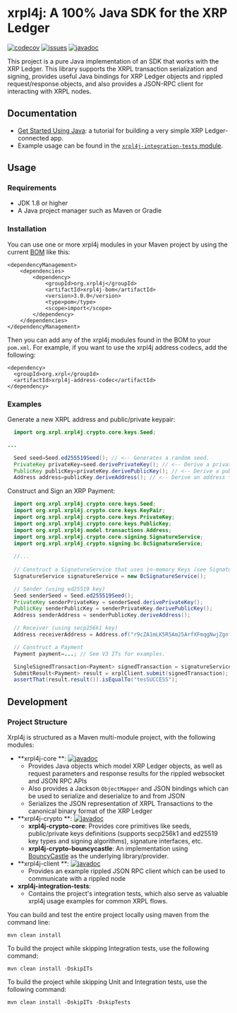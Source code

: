 # xrpl4j: A 100% Java SDK for the XRP Ledger

[![codecov][codecov-image]][codecov-url]
[![issues][github-issues-image]][github-issues-url]
[![javadoc](https://javadoc.io/badge2/org.xrpl/xrpl4j-parent/javadoc.svg?color=blue)](https://javadoc.io/doc/org.xrpl/xrpl4j-parent)

This project is a pure Java implementation of an SDK that works with the XRP Ledger. This library supports the XRPL
transaction serialization and signing, provides useful Java bindings for XRP Ledger objects and rippled request/response
objects,
and also provides a JSON-RPC client for interacting with XRPL nodes.

## Documentation

- [Get Started Using Java](https://xrpl.org/get-started-using-java.html): a tutorial for building a very simple XRP
  Ledger-connected app.
- Example usage can be found in the [`xrpl4j-integration-tests` module](xrpl4j-integration-tests/).

## Usage

### Requirements

- JDK 1.8 or higher
- A Java project manager such as Maven or Gradle

### Installation

You can use one or more xrpl4j modules in your Maven project by using the
current [BOM](https://howtodoinjava.com/maven/maven-bom-bill-of-materials-dependency/) like this:

```
<dependencyManagement>
    <dependencies>
        <dependency>
            <groupId>org.xrpl4j</groupId>
            <artifactId>xrpl4j-bom</artifactId>
            <version>3.0.0</version>
            <type>pom</type>
            <scope>import</scope>
        </dependency>
    </dependencies>
</dependencyManagement>
```

Then you can add any of the xrpl4j modules found in the BOM to your `pom.xml`. For example, if you want to use the
xrpl4j address codecs, add the following:

```
<dependency>
  <groupId>org.xrpl</groupId>
  <artifactId>xrpl4j-address-codec</artifactId>
</dependency>
```

### Examples

Generate a new XRPL address and public/private keypair:

```java
  import org.xrpl.xrpl4j.crypto.core.keys.Seed;

...

  Seed seed=Seed.ed255519Seed(); // <-- Generates a random seed.
  PrivateKey privateKey=seed.derivePrivateKey(); // <-- Derive a private key from the seed.
  PublicKey publicKey=privateKey.derivePublicKey(); // <-- Derive a public key from the private key.
  Address address=publicKey.deriveAddress(); // <-- Derive an address from the public key.
```

Construct and Sign an XRP Payment:

```java
  import org.xrpl.xrpl4j.crypto.core.keys.Seed;
  import org.xrpl.xrpl4j.crypto.core.keys.KeyPair;
  import org.xrpl.xrpl4j.crypto.core.keys.PrivateKey;
  import org.xrpl.xrpl4j.crypto.core.keys.PublicKey;
  import org.xrpl.xrpl4j.model.transactions.Address;
  import org.xrpl.xrpl4j.crypto.core.signing.SignatureService;
  import org.xrpl.xrpl4j.crypto.signing.bc.BcSignatureService;
  
  //...
  
  // Construct a SignatureService that uses in-memory Keys (see SignatureService.java for alternatives).
  SignatureService signatureService = new BcSignatureService();

  // Sender (using ed25519 key)
  Seed senderSeed = Seed.ed255519Seed();
  PrivateKey senderPrivateKey = senderSeed.derivePrivateKey();
  PublicKey senderPublicKey = senderPrivateKey.derivePublicKey();
  Address senderAddress = senderPublicKey.deriveAddress();

  // Receiver (using secp256k1 key)
  Address receiverAddress = Address.of("r9cZA1mLK5R5Am25ArfXFmqgNwjZgnfk59");

  // Construct a Payment
  Payment payment=...; // See V3 ITs for examples.

  SingleSignedTransaction<Payment> signedTransaction = signatureService.sign(sourcePrivateKey,payment);
  SubmitResult<Payment> result = xrplClient.submit(signedTransaction);
  assertThat(result.result()).isEqualTo("tesSUCCESS");
```

## Development

### Project Structure

Xrpl4j is structured as a Maven multi-module project, with the following modules:

- **xrpl4j-core
  **: [![javadoc](https://javadoc.io/badge2/org.xrpl/xrpl4j-binary-codec/javadoc.svg?color=blue)](https://javadoc.io/doc/org.xrpl/xrpl4j-binary-codec)
    - Provides Java objects which model XRP Ledger objects, as well as request parameters and response results for the
      rippled websocket and JSON RPC APIs
    - Also provides a Jackson `ObjectMapper` and JSON bindings which can be used to serialize and deserialize to and
      from JSON
    - Serializes the JSON representation of XRPL Transactions to the canonical binary format of the XRP Ledger
- **xrpl4j-crypto
  **: [![javadoc](https://javadoc.io/badge2/org.xrpl/xrpl4j-address-codec/javadoc.svg?color=blue)](https://javadoc.io/doc/org.xrpl/xrpl4j-address-codec)
    - **xrpl4j-crypto-core**: Provides core primitives like seeds, public/private keys definitions (supports secp256k1
      and ed25519 key types and signing algorithms), signature interfaces, etc.
    - **xrpl4j-crypto-bouncycastle**: An implementation using [BouncyCastle](https://www.bouncycastle.org/) as the
      underlying library/provider.
- **xrpl4j-client
  **: [![javadoc](https://javadoc.io/badge2/org.xrpl/xrpl4j-client/javadoc.svg?color=blue)](https://javadoc.io/doc/org.xrpl/xrpl4j-client)
    - Provides an example rippled JSON RPC client which can be used to communicate with a rippled node
- **xrpl4j-integration-tests**:
    - Contains the project's integration tests, which also serve as valuable xrpl4j usage examples for common XRPL
      flows.

You can build and test the entire project locally using maven from the command line:

```
mvn clean install
```

To build the project while skipping Integration tests, use the following command:

```
mvn clean install -DskipITs
```

To build the project while skipping Unit and Integration tests, use the following command:

```
mvn clean install -DskipITs -DskipTests
```

[codecov-image]: https://codecov.io/gh/XRPLF/xrpl4j/branch/main/graph/badge.svg

[codecov-url]: https://codecov.io/gh/XRPLF/xrpl4j

[github-issues-image]: https://img.shields.io/github/issues/XRPLF/xrpl4j.svg

[github-issues-url]: https://github.com/XRPLF/xrpl4j/issues
